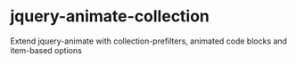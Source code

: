 jquery-animate-collection
=========================

Extend jquery-animate with collection-prefilters, animated code blocks and item-based options
